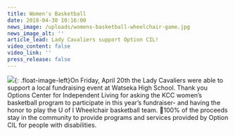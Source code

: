 ```yaml
---
title: Women's Basketball
date: 2018-04-30 10:16:00
news_image: /uploads/womens-basketball-wheelchair-game.jpg
news_image_alt: ''
article_lead: Lady Cavaliers support Option CIL!
video_content: false
video_link: ''
press_release: false
---
```


![](/uploads/womens-basketball-wheelchair-game.jpg){: .float-image-left}On Friday, April 20th the Lady Cavaliers were able to support a local fundraising event at Watseka High School. Thank you Options Center for Independent Living for asking the KCC women’s basketball program to participate in this year’s fundraiser- and having the honor to play the U of I Wheelchair basketball team. 🏀100% of the proceeds stay in the community to provide programs and services provided by Option CIL for people with disabilities.